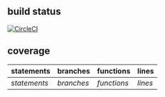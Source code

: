 ## build status 
[![CircleCI](https://dl.circleci.com/status-badge/img/gh/SCRUM-OF-THE-EARTH/SwapShop/tree/main.svg?style=svg)](https://dl.circleci.com/status-badge/redirect/gh/SCRUM-OF-THE-EARTH/SwapShop/tree/main)

## coverage

| statements  |  branches |  functions |  lines  |
|---|---|---|---|
| $statements$  | $branches$  | $functions$ | $lines$ |